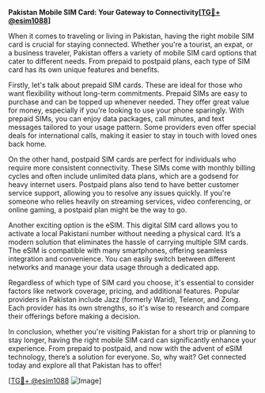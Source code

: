 **Pakistan Mobile SIM Card: Your Gateway to Connectivity[[TG💪+ @esim1088](https://t.me/s/esim1088)]**

When it comes to traveling or living in Pakistan, having the right mobile SIM card is crucial for staying connected. Whether you're a tourist, an expat, or a business traveler, Pakistan offers a variety of mobile SIM card options that cater to different needs. From prepaid to postpaid plans, each type of SIM card has its own unique features and benefits.

Firstly, let's talk about prepaid SIM cards. These are ideal for those who want flexibility without long-term commitments. Prepaid SIMs are easy to purchase and can be topped up whenever needed. They offer great value for money, especially if you're looking to use your phone sparingly. With prepaid SIMs, you can enjoy data packages, call minutes, and text messages tailored to your usage pattern. Some providers even offer special deals for international calls, making it easier to stay in touch with loved ones back home.

On the other hand, postpaid SIM cards are perfect for individuals who require more consistent connectivity. These SIMs come with monthly billing cycles and often include unlimited data plans, which are a godsend for heavy internet users. Postpaid plans also tend to have better customer service support, allowing you to resolve any issues quickly. If you're someone who relies heavily on streaming services, video conferencing, or online gaming, a postpaid plan might be the way to go.

Another exciting option is the eSIM. This digital SIM card allows you to activate a local Pakistani number without needing a physical card. It’s a modern solution that eliminates the hassle of carrying multiple SIM cards. The eSIM is compatible with many smartphones, offering seamless integration and convenience. You can easily switch between different networks and manage your data usage through a dedicated app.

Regardless of which type of SIM card you choose, it's essential to consider factors like network coverage, pricing, and additional features. Popular providers in Pakistan include Jazz (formerly Warid), Telenor, and Zong. Each provider has its own strengths, so it's wise to research and compare their offerings before making a decision.

In conclusion, whether you're visiting Pakistan for a short trip or planning to stay longer, having the right mobile SIM card can significantly enhance your experience. From prepaid to postpaid, and now with the advent of eSIM technology, there’s a solution for everyone. So, why wait? Get connected today and explore all that Pakistan has to offer!

[[TG💪+ @esim1088](https://t.me/s/esim1088) ![Image](https://i.postimg.cc/Y0z9fWf4/image.png)]